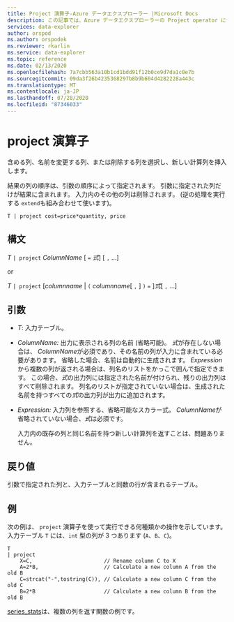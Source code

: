 ```yaml
---
title: Project 演算子-Azure データエクスプローラー |Microsoft Docs
description: この記事では、Azure データエクスプローラーの Project operator について説明します。
services: data-explorer
author: orspod
ms.author: orspodek
ms.reviewer: rkarlin
ms.service: data-explorer
ms.topic: reference
ms.date: 02/13/2020
ms.openlocfilehash: 7a7cbb563a10b1cd1bdd91f12b0ce9d7da1c0e7b
ms.sourcegitcommit: 09da3f26b4235368297b8b9b604d4282228a443c
ms.translationtype: MT
ms.contentlocale: ja-JP
ms.lasthandoff: 07/28/2020
ms.locfileid: "87346033"
---
```

# <a name="project-operator"></a>project 演算子

含める列、名前を変更する列、または削除する列を選択し、新しい計算列を挿入します。 

結果の列の順序は、引数の順序によって指定されます。 引数に指定された列だけが結果に含まれます。 入力内のその他の列は削除されます。  (逆の処理を実行する `extend`も組み合わせて使います)。

```kusto
T | project cost=price*quantity, price
```

## <a name="syntax"></a>構文

*T* `| project` *ColumnName* [ `=` *式*] [ `,` ...]
  
or
  
*T* `| project` [*columnname*  |  `(` *columnname*[ `,` ] `)` `=` ]*式*[ `,` ...]

## <a name="arguments"></a>引数

* *T*: 入力テーブル。
* *ColumnName:* 出力に表示される列の名前 (省略可能)。 *式*が存在しない場合は、 *ColumnName*が必須であり、その名前の列が入力に含まれている必要があります。 省略した場合、名前は自動的に生成されます。 *Expression*から複数の列が返される場合は、列名のリストをかっこで囲んで指定できます。 この場合、*式*の出力列には指定された名前が付けられ、残りの出力列はすべて削除されます。 列名のリストが指定されていない場合は、生成された名前を持つすべての*式*の出力列が出力に追加されます。
* *Expression:* 入力列を参照する、省略可能なスカラー式。 *ColumnName*が省略されていない場合、*式*は必須です。

    入力内の既存の列と同じ名前を持つ新しい計算列を返すことは、問題ありません。

## <a name="returns"></a>戻り値

引数で指定された列と、入力テーブルと同数の行が含まれるテーブル。

## <a name="example"></a>例

次の例は、 `project` 演算子を使って実行できる何種類かの操作を示しています。 入力テーブル `T` には、`int` 型の列が 3 つあります (`A`、`B`、`C`)。 

```kusto
T
| project
    X=C,                       // Rename column C to X
    A=2*B,                     // Calculate a new column A from the old B
    C=strcat("-",tostring(C)), // Calculate a new column C from the old C
    B=2*B                      // Calculate a new column B from the old B
```

[series_stats](series-statsfunction.md)は、複数の列を返す関数の例です。